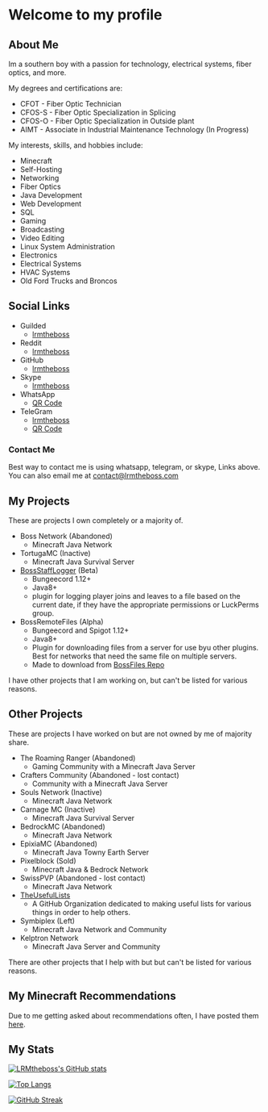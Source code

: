 # Welcome to my profile

## About Me

Im a southern boy with a passion for technology, electrical systems, fiber optics, and more.

My degrees and certifications are:

- CFOT - Fiber Optic Technician
- CFOS-S - Fiber Optic Specialization in Splicing
- CFOS-O - Fiber Optic Specialization in Outside plant
- AIMT - Associate in Industrial Maintenance Technology (In Progress)

My interests, skills, and hobbies include:

- Minecraft
- Self-Hosting
- Networking
- Fiber Optics
- Java Development
- Web Development
- SQL
- Gaming
- Broadcasting
- Video Editing
- Linux System Administration
- Electronics
- Electrical Systems
- HVAC Systems
- Old Ford Trucks and Broncos

## Social Links

- Guilded
  - [lrmtheboss](https://guilded.gg/lrmtheboss)
- Reddit
  - [lrmtheboss](https://www.reddit.com/user/lrmtheboss)
- GitHub
  - [lrmtheboss](https://github.com/lrmtheboss)
- Skype
  - [lrmtheboss](https://join.skype.com/invite/sgMpHGyLWZo6)
- WhatsApp
  - [QR Code](https://i.imgur.com/d1qsMhO.png)
- TeleGram
  - [lrmtheboss](https://t.me/lrmtheboss)
  - [QR Code](https://i.imgur.com/aSWPkfT.png)

### Contact Me

Best way to contact me is using whatsapp, telegram, or skype, Links above.
You can also email me at [contact@lrmtheboss.com](mailto:contact@lrmtheboss.com)

## My Projects

These are projects I own completely or a majority of.

- Boss Network (Abandoned)
  - Minecraft Java Network
- TortugaMC (Inactive)
  - Minecraft Java Survival Server
- [BossStaffLogger](https://github.com/lrmtheboss/BossStaffLogger) (Beta)
  - Bungeecord 1.12+
  - Java8+
  - plugin for logging player joins and leaves to a file based on the current date, if they have the appropriate permissions or LuckPerms group.
- BossRemoteFiles (Alpha)
  - Bungeecord and Spigot 1.12+
  - Java8+
  - Plugin for downloading files from a server for use byu other plugins. Best for networks that need the same file on multiple servers.
  - Made to download from [BossFiles Repo](https://github.com/lrmtheboss/BossFiles)

I have other projects that I am working on, but can't be listed for various reasons.

## Other Projects

These are projects I have worked on but are not owned by me of majority share.

- The Roaming Ranger (Abandoned)
  - Gaming Community with a Minecraft Java Server
- Crafters Community (Abandoned - lost contact)
  - Community with a Minecraft Java Server
- Souls Network (Inactive)
  - Minecraft Java Network
- Carnage MC (Inactive)
  - Minecraft Java Survival Server
- BedrockMC (Abandoned)
  - Minecraft Java Network
- EpixiaMC (Abandoned)
  - Minecraft Java Towny Earth Server
- Pixelblock (Sold)
  - Minecraft Java & Bedrock Network
- SwissPVP (Abandoned - lost contact)
  - Minecraft Java Network
- [TheUsefulLists](https://github.com/TheUsefulLists)
  - A GitHub Organization dedicated to making useful lists for various things in order to help others.
- Symbiplex (Left)
  - Minecraft Java Network and Community
- Kelptron Network
  - Minecraft Java Server and Community

There are other projects that I help with but but can't be listed for various reasons.

## My Minecraft Recommendations

Due to me getting asked about recommendations often, I have posted them [here](./Minecraft%20Recommendations/README.md).

## My Stats

[![LRMtheboss's GitHub stats](https://github-readme-stats.vercel.app/api?username=lrmtheboss&count_private=true&show_icons=true&theme=onedark)](https://github.com/anuraghazra/github-readme-stats)

[![Top Langs](https://github-readme-stats.vercel.app/api/top-langs/?username=lrmtheboss&theme=onedark&layout=compact)](https://github.com/anuraghazra/github-readme-stats)

[![GitHub Streak](http://github-readme-streak-stats.herokuapp.com?user=lrmtheboss&theme=dark)](https://git.io/streak-stats)
